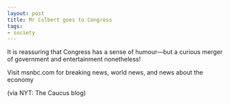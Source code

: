 ```yaml
---
layout: post
title: Mr Colbert goes to Congress
tags:
- society
---
```

It is reassuring that Congress has a sense of humour—but a curious merger of government and entertainment nonetheless!



Visit msnbc.com for breaking news, world news, and news about the economy

(via NYT: The Caucus blog)
